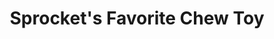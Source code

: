 ---
title: "Sprocket's Favorite Chew Toy"
description: "How much does Sprocket like to chew and pull?  All of it, all the likes.  The only problem, other than keeping your balance, is getting a toy that will hold up to the punishment.  Enter the Bionic Toss-N-Tug.  Rachel and I were very impressed with the entire line of Bionic toys when we were at he Global Pet Expo earlier this year.  As part of the display, they dropped the Bionic Ball into a blender, and it survived with minimal damage!  Made from food-grade rubber, these toys are safe AND durable.  If you have a chewer, like we do, give this line of toys a shot."
picture: blog_bionic.jpg

label_default: "dog toy"
label_primary: "sprocket"
label_success: "review"
label_info: "durable"
label_warning: "none"
label_danger: "none"
---
